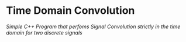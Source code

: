 # Time Domain Convolution

*Simple C++ Program that perfoms Signal Convolution strictly in the time domain for two discrete signals*
